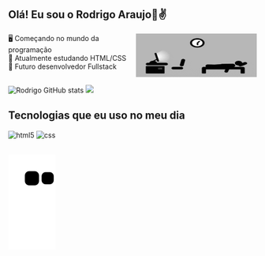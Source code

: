 ## Olá! Eu sou o Rodrigo Araujo👋✌️

  <a href="#">
    <img src="https://github.com/lucasrmagalhaes/lucasrmagalhaes/blob/master/assets/days.gif" title="day++" width="245px" height="88" align="right" alt="Routine">
</a>

<div>
🖥️ Começando no mundo da programação<br>
📖 Atualmente estudando HTML/CSS<br>
🤟 Futuro desenvolvedor Fullstack<br>

  </div>

##

![Rodrigo GitHub stats](https://github-readme-stats.vercel.app/api?username=rodrigond2&show_icons=true&theme=dark&count_private=true)
<img height="100em" src="https://github-readme-stats.vercel.app/api/top-langs/?username=rodrigond2&layout=compact&langs_count=7&theme=dark"/>
</div>
 
  
  ## Tecnologias que eu uso no meu dia

<div style="display: inline_block">
  <img align="center" alt="html5" src="https://img.shields.io/badge/HTML5-E34F26?style=for-the-badge&logo=html5&logoColor=white" />
  <img align="center" alt="css" src="https://img.shields.io/badge/CSS3-1572B6?style=for-the-badge&logo=css3&logoColor=white" />
  
</div><br/>
 
</div>

![Snake animation](https://github.com/rodrigond2/rodrigond2/blob/output/github-contribution-grid-snake.svg)





